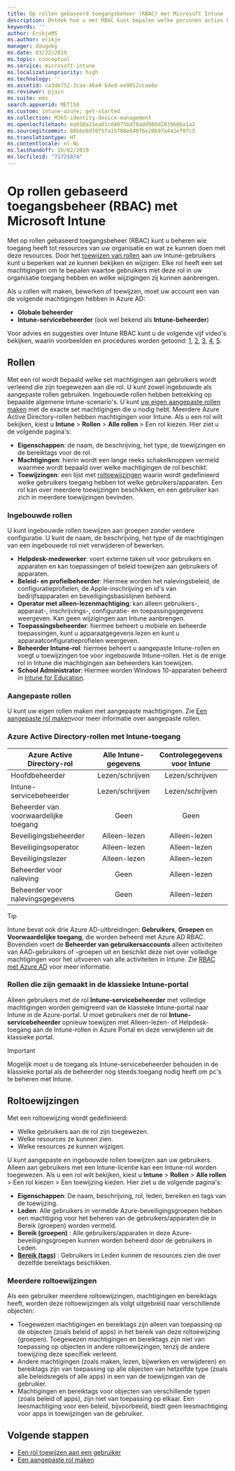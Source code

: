 ```yaml
---
title: Op rollen gebaseerd toegangsbeheer (RBAC) met Microsoft Intune
description: Ontdek hoe u met RBAC kunt bepalen welke personen acties kunnen uitvoeren en wijzigingen kunnen aanbrengen in Microsoft Intune.
keywords: ''
author: ErikjeMS
ms.author: erikje
manager: dougeby
ms.date: 03/22/2019
ms.topic: conceptual
ms.service: microsoft-intune
ms.localizationpriority: high
ms.technology: ''
ms.assetid: ca3de752-3caa-46a4-b4ed-ee9012ccae8e
ms.reviewer: pjain
ms.suite: ems
search.appverid: MET150
ms.custom: intune-azure; get-started
ms.collection: M365-identity-device-management
ms.openlocfilehash: eab50a21ea01cd4075bd78add980d2839606a1a2
ms.sourcegitcommit: 88b6e6d70f5fa15708e640f6e20b97a442ef07c5
ms.translationtype: HT
ms.contentlocale: nl-NL
ms.lasthandoff: 10/02/2019
ms.locfileid: "71721874"
---
```

# <a name="role-based-access-control-rbac-with-microsoft-intune"></a>Op rollen gebaseerd toegangsbeheer (RBAC) met Microsoft Intune

Met op rollen gebaseerd toegangsbeheer (RBAC) kunt u beheren wie toegang heeft tot resources van uw organisatie en wat ze kunnen doen met deze resources.  Door het [toewijzen van rollen](assign-role.md) aan uw Intune-gebruikers kunt u beperken wat ze kunnen bekijken en wijzigen. Elke rol heeft een set machtigingen om te bepalen waartoe gebruikers met deze rol in uw organisatie toegang hebben en welke wijzigingen zij kunnen aanbrengen.

Als u rollen wilt maken, bewerken of toewijzen, moet uw account een van de volgende machtigingen hebben in Azure AD:
- **Globale beheerder**
- **Intune-servicebeheerder** (ook wel bekend als **Intune-beheerder**)

Voor advies en suggesties over Intune RBAC kunt u de volgende vijf video's bekijken, waarin voorbeelden en procedures worden getoond: [1](https://www.youtube.com/watch?v=5deXLMLcnKY), [2](https://www.youtube.com/watch?v=38dnMBLuxbQ), [3](https://www.youtube.com/watch?v=6vqg9cAkMbY), [4](https://www.youtube.com/watch?v=5yOLajFFMHE), [5](https://www.youtube.com/watch?v=P5DDvsSF4Wk).

## <a name="roles"></a>Rollen
Met een rol wordt bepaald welke set machtigingen aan gebruikers wordt verleend die zijn toegewezen aan die rol.
U kunt zowel ingebouwde als aangepaste rollen gebruiken. Ingebouwde rollen hebben betrekking op bepaalde algemene Intune-scenario's. U kunt [uw eigen aangepaste rollen maken](create-custom-role.md) met de exacte set machtigingen die u nodig hebt. Meerdere Azure Active Directory-rollen hebben machtigingen voor Intune.
Als u een rol wilt bekijken, kiest u **Intune** > **Rollen** > **Alle rollen** > Een rol kiezen. Hier ziet u de volgende pagina's:

- **Eigenschappen**: de naam, de beschrijving, het type, de toewijzingen en de bereiktags voor de rol. 
- **Machtigingen**: hierin wordt een lange reeks schakelknoppen vermeld waarmee wordt bepaald over welke machtigingen de rol beschikt.
- **Toewijzingen**: een lijst met [roltoewijzingen]( assign-role.md) waarin wordt gedefinieerd welke gebruikers toegang hebben tot welke gebruikers/apparaten. Een rol kan over meerdere toewijzingen beschikken, en een gebruiker kan zich in meerdere toewijzingen bevinden.

### <a name="built-in-roles"></a>Ingebouwde rollen
U kunt ingebouwde rollen toewijzen aan groepen zonder verdere configuratie. U kunt de naam, de beschrijving, het type of de machtigingen van een ingebouwde rol niet verwijderen of bewerken.

- **Helpdesk-medewerker**: voert externe taken uit voor gebruikers en apparaten en kan toepassingen of beleid toewijzen aan gebruikers of apparaten.
- **Beleid- en profielbeheerder**: Hiermee worden het nalevingsbeleid, de configuratieprofielen, de Apple-inschrijving en id's van bedrijfsapparaten en beveiligingsbasislijnen beheerd.
- **Operator met alleen-lezenmachtiging**: kan alleen gebruikers-, apparaat-, inschrijvings-, configuratie- en toepassingsgegevens weergeven. Kan geen wijzigingen aan Intune aanbrengen.
- **Toepassingsbeheerder**: hiermee beheert u mobiele en beheerde toepassingen, kunt u apparaatgegevens lezen en kunt u apparaatconfiguratieprofielen weergeven.
- **Beheerder Intune-rol**: hiermee beheert u aangepaste Intune-rollen en voegt u toewijzingen toe voor ingebouwde Intune-rollen. Het is de enige rol in Intune die machtigingen aan beheerders kan toewijzen.
- **School Administrator**: Hiermee worden Windows 10-apparaten beheerd in [Intune for Education](../introduction-intune-education.md).

### <a name="custom-roles"></a>Aangepaste rollen
U kunt uw eigen rollen maken met aangepaste machtigingen. Zie [Een aangepaste rol maken](create-custom-role.md)voor meer informatie over aangepaste rollen.

### <a name="azure-active-directory-roles-with-intune-access"></a>Azure Active Directory-rollen met Intune-toegang
| Azure Active Directory-rol | Alle Intune-gegevens | Controlegegevens voor Intune |
| --- | :---: | :---: |
| Hoofdbeheerder | Lezen/schrijven | Lezen/schrijven |
| Intune-servicebeheerder | Lezen/schrijven | Lezen/schrijven |
| Beheerder van voorwaardelijke toegang | Geen | Geen |
| Beveiligingsbeheerder | Alleen-lezen | Alleen-lezen |
| Beveiligingsoperator | Alleen-lezen | Alleen-lezen |
| Beveiligingslezer | Alleen-lezen | Alleen-lezen |
| Beheerder voor naleving | Geen | Alleen-lezen |
| Beheerder voor nalevingsgegevens | Geen | Alleen-lezen |

> [!TIP]
> Intune bevat ook drie Azure AD-uitbreidingen: **Gebruikers**, **Groepen** en **Voorwaardelijke toegang**, die worden beheerd met Azure AD RBAC. Bovendien voert de **Beheerder van gebruikersaccounts** alleen activiteiten van AAD-gebruikers of -groepen uit en beschikt deze niet over volledige machtigingen voor het uitvoeren van alle activiteiten in Intune. Zie [RBAC met Azure AD](https://docs.microsoft.com/azure/active-directory/active-directory-assign-admin-roles) voor meer informatie.
### <a name="roles-created-in-the-intune-classic-portal"></a>Rollen die zijn gemaakt in de klassieke Intune-portal
Alleen gebruikers met de rol **Intune-servicebeheerder** met volledige machtigingen worden gemigreerd van de klassieke Intune-portal naar Intune in de Azure-portal. U moet gebruikers met de rol **Intune-servicebeheerder** opnieuw toewijzen met Alleen-lezen- of Helpdesk-toegang aan de Intune-rollen in Azure Portal en deze verwijderen uit de klassieke portal.
> [!IMPORTANT]
> Mogelijk moet u de toegang als Intune-servicebeheerder behouden in de klassieke portal als de beheerder nog steeds toegang nodig heeft om pc's te beheren met Intune.

## <a name="role-assignments"></a>Roltoewijzingen
Met een roltoewijzing wordt gedefinieerd:

- Welke gebruikers aan de rol zijn toegewezen.
- Welke resources ze kunnen zien.
- Welke resources ze kunnen wijzigen.

U kunt aangepaste en ingebouwde rollen toewijzen aan uw gebruikers. Alleen aan gebruikers met een Intune-licentie kan een Intune-rol worden toegewezen.
Als u een rol wilt bekijken, kiest u **Intune** > **Rollen** > **Alle rollen** > Een rol kiezen > Een toewijzing kiezen. Hier ziet u de volgende pagina's:

- **Eigenschappen**: De naam, beschrijving, rol, leden, bereiken en tags van de toewijzing.
- **Leden**: Alle gebruikers in vermelde Azure-beveiligingsgroepen hebben een machtiging voor het beheren van de gebruikers/apparaten die in Bereik (groepen) worden vermeld.
- **Bereik (groepen)** : Alle gebruikers/apparaten in deze Azure-beveiligingsgroepen kunnen worden beheerd door de gebruikers in Leden.
- **[Bereik (tags)](scope-tags.md)** : Gebruikers in Leden kunnen de resources zien die over dezelfde bereiktags beschikken.

### <a name="multiple-role-assignments"></a>Meerdere roltoewijzingen
Als een gebruiker meerdere roltoewijzingen, machtigingen en bereiktags heeft, worden deze roltoewijzingen als volgt uitgebreid naar verschillende objecten:

- Toegewezen machtigingen en bereiktags zijn alleen van toepassing op de objecten (zoals beleid of apps) in het bereik van deze roltoewijzing (groepen). Toegewezen machtigingen en bereiktags zijn niet van toepassing op objecten in andere roltoewijzingen, tenzij de andere toewijzing deze specifiek verleent.
- Andere machtigingen (zoals maken, lezen, bijwerken en verwijderen) en bereiktags zijn van toepassing op alle objecten van hetzelfde type (zoals alle beleidsregels of alle apps) in een van de toewijzingen van de gebruiker.
- Machtigingen en bereiktags voor objecten van verschillende typen (zoals beleid of apps), zijn niet van toepassing op elkaar. Een leesmachtiging voor een beleid, bijvoorbeeld, biedt geen leesmachtiging voor apps in toewijzingen van de gebruiker.

## <a name="next-steps"></a>Volgende stappen
- [Een rol toewijzen aan een gebruiker](assign-role.md)
- [Een aangepaste rol maken](create-custom-role.md)
